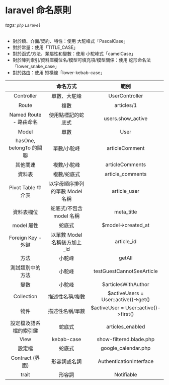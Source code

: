 # laravel 命名原則

###### tags: `php` `Laravel`

- 對於類、介面/契約、特性：使用 大駝峰式「PascalCase」
- 對於常量：使用「TITLE_CASE」
- 對於函式/方法、類屬性和變數：使用 小駝峰式「camelCase」
- 對於陣列索引/資料庫欄位名/模型可填充項/模型關係：使用 蛇形命名法「lower_snake_case」
- 對於路由：使用 短橫線「lower-kebab-case」

|                         |            命名方式             |                 範例                  |
| :---------------------: | :-----------------------------: | :-----------------------------------: |
|       Controller        |          單數、大駝峰           |            UserController             |
|          Route          |              複數               |              articles/1               |
| Named Route - 路由命名  |       使用點標記的蛇底式        |           users.show_active           |
|          Model          |              單數               |                 User                  |
| hasOne, belongTo 的關聯 |           單數/小駝峰           |            articleComment             |
|        其他關連         |           複數/小駝峰           |            articleComments            |
|         資料表          |           複數/蛇底式           |           article_comments            |
|   Pivot Table 中介表    | 以字母順序排列的單數 Model 名稱 |             article_user              |
|       資料表欄位        |    蛇底式/不包含 model 名稱     |              meta_title               |
|       model 屬性        |             蛇底式              |          $model->created_at           |
|   Foreign Key - 外鍵    | 以單數 Model 名稱後方加上 \_id  |              article_id               |
|          方法           |             小駝峰              |                getAll                 |
|    測試類別中的方法     |             小駝峰              |       testGuestCannotSeeArticle       |
|          變數           |             小駝峰              |          $articlesWithAuthor          |
|       Collection        |         描述性名稱/複數         | $activeUsers = User::active()->get()  |
|          物件           |         描述性名稱/單數         | $activeUser = User::active()->first() |
| 設定檔及語系檔的索引鍵  |             蛇底式              |           articles_enabled            |
|          View           |           kebab-case            |        show-filtered.blade.php        |
|         設定檔          |             蛇底式              |          google_calendar.php          |
|     Contract (界面)     |          形容詞或名詞           |        AuthenticationInterface        |
|          trait          |             形容詞              |              Notifiable               |
